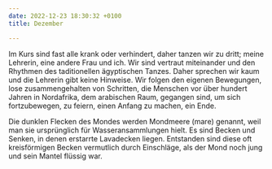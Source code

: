 ```yaml
---
date: 2022-12-23 18:30:32 +0100
title: Dezember

---
```

Im Kurs sind fast alle krank oder verhindert, daher tanzen wir zu dritt; meine Lehrerin, eine andere Frau und ich. Wir sind vertraut miteinander und den Rhythmen des taditionellen ägyptischen Tanzes. Daher sprechen wir kaum und die Lehrerin gibt keine Hinweise. Wir folgen den eigenen Bewegungen, lose zusammengehalten von Schritten, die Menschen vor über hundert Jahren in Nordafrika, dem arabischen Raum, gegangen sind, um sich fortzubewegen, zu feiern, einen Anfang zu machen, ein Ende.

Die dunklen Flecken des Mondes werden Mondmeere (mare) genannt, weil man sie ursprünglich für Wasseransammlungen hielt. Es sind Becken und Senken, in denen erstarrte Lavadecken liegen. Entstanden sind diese oft kreisförmigen Becken vermutlich durch Einschläge, als der Mond noch jung und sein Mantel flüssig war.